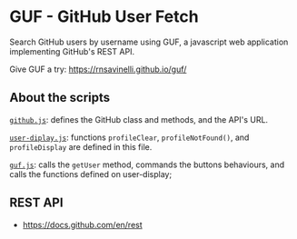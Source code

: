 # GUF - GitHub User Fetch

Search GitHub users by username using GUF, a javascript web application implementing GitHub's REST API.

Give GUF a try: https://rnsavinelli.github.io/guf/

## About the scripts

[`github.js`](js/github.js): defines the GitHub class and methods, and the API's URL.

[`user-diplay.js`](js/user-display.js): functions `profileClear`, `profileNotFound()`, and `profileDisplay` are defined in this file.

[`guf.js`](js/guf.js): calls the `getUser` method, commands the buttons behaviours, and calls the functions defined on user-display;

## REST API

- https://docs.github.com/en/rest
